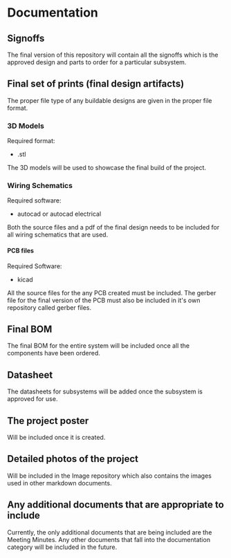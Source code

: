 # Documentation


## Signoffs

The final version of this repository will contain all the signoffs which is the approved design and parts to order for a particular subsystem.


## Final set of prints (final design artifacts)

The proper file type of any buildable designs are given in the proper file format.

### 3D Models

Required format: 
- .stl

The 3D models will be used to showcase the final build of the project.


### Wiring Schematics

Required software: 
- autocad or autocad electrical

Both the source files and a pdf of the final design needs to be included for all wiring schematics that are used.


#### PCB files

Required Software:
- kicad 

All the source files for the any PCB created must be included. The gerber file for the final version of the PCB must also be included in it's own repository
called gerber files.


## Final BOM

The final BOM for the entire system will be included once all the components have been ordered. 


## Datasheet 

The datasheets for subsystems will be added once the subsystem is approved for use.
  
  
## The project poster

Will be included once it is created.


## Detailed photos of the project

Will be included in the Image repository which also contains the images used in other markdown documents.


## Any additional documents that are appropriate to include

Currently, the only additional documents that are being included are the Meeting Minutes. Any other documents that fall into the documentation category will 
be included in the future.
